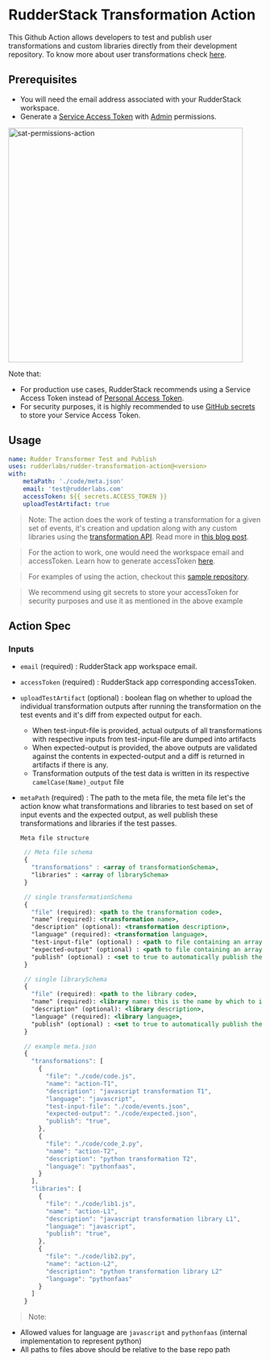 # RudderStack Transformation Action

This Github Action allows developers to test and publish user transformations and custom libraries directly from their development repository. To know more about user transformations check [here](https://rudderstack.com/docs/transformations).

## Prerequisites

- You will need the email address associated with your RudderStack workspace.
- Generate a [Service Access Token](https://www.rudderstack.com/docs/dashboard-guides/service-access-tokens/) with [Admin](http://www.rudderstack.com/docs/dashboard-guides/user-management/#organization-roles) permissions.

<img width="465" alt="sat-permissions-action" src="https://github.com/user-attachments/assets/d0b8b937-28ba-423e-b7e2-de4a4c70752d" />

Note that:

- For production use cases, RudderStack recommends using a Service Access Token instead of [Personal Access Token](https://www.rudderstack.com/docs/dashboard-guides/personal-access-token).
- For security purposes, it is highly recommended to use [GitHub secrets](https://docs.github.com/en/actions/security-guides/encrypted-secrets#creating-encrypted-secrets-for-a-repository) to store your Service Access Token.

## Usage

```yaml
name: Rudder Transformer Test and Publish
uses: rudderlabs/rudder-transformation-action@<version>
with:
    metaPath: './code/meta.json'
    email: 'test@rudderlabs.com'
    accessToken: ${{ secrets.ACCESS_TOKEN }}
    uploadTestArtifact: true
```

> Note: The action does the work of testing a transformation for a given set of events, it's creation and updation along with any custom libraries using the [transformation API](https://www.rudderstack.com/docs/api/transformation-api/). Read more in [this blog post](https://rudderstack.com/blog/rudderstacks-transformations-api). 

> For the action to work, one would need the workspace email and accessToken. Learn how to generate accessToken [here](https://www.rudderstack.com/docs/dashboard-guides/personal-access-token/).

> For examples of using the action, checkout this [sample repository](https://github.com/rudderlabs/rudder-transformation-action-code/tree/main/.github/workflows).

> We recommend using git secrets to store your accessToken for security purposes and use it as mentioned in the above example

## Action Spec

### Inputs

- `email` (required) : RudderStack app workspace email.
- `accessToken` (required) : RudderStack app corresponding accessToken.
- `uploadTestArtifact` (optional) : boolean flag on whether to upload the individual transformation outputs after running the  transformation on the test events and it's diff from expected output for each.
	- When test-input-file is provided, actual outputs of all transformations with respective inputs from test-input-file are dumped into artifacts
	- When expected-output is provided, the above outputs are validated against the contents in expected-output and a diff is returned in artifacts if there is any.
	- Transformation outputs of the test data is written in its respective `camelCase(Name)_output` file
- `metaPath` (required) : The path to the meta file, the meta file let's the action know what transformations and libraries to test based on set of input events and the expected output, as well publish these transformations and libraries if the test passes.

      Meta file structure

     ```jsx
      // Meta file schema
      {
        "transformations" : <array of transformationSchema>,
        "libraries" : <array of librarySchema>
      }
     ```
      
     ```jsx
      // single transformationSchema
      {
        "file" (required): <path to the transformation code>,
        "name" (required): <transformation name>,
        "description" (optional): <transformation description>,
        "language" (required): <transformation language>,
        "test-input-file" (optional) : <path to file containing an array of events to test the transformation>,
        "expected-output" (optional) : <path to file containing an array of expected output for the above input after running the transformation code>
        "publish" (optional) : <set to true to automatically publish the transformation after testing (default: false)>,
      }
     ```
      
     ```jsx
      // single librarySchema
      {
        "file" (required): <path to the library code>,
        "name" (required): <library name: this is the name by which to import it in any transformation code>,
        "description" (optional): <library description>,
        "language" (required): <library language>,
        "publish" (optional) : <set to true to automatically publish the transformation after testing (default: false)>,
      }
     ```
      
     ```jsx
      // example meta.json
      {
        "transformations": [
          {
            "file": "./code/code.js",
            "name": "action-T1",
            "description": "javascript transformation T1",
            "language": "javascript",
            "test-input-file": "./code/events.json",
            "expected-output": "./code/expected.json",
            "publish": "true",
          },
          {
            "file": "./code/code_2.py",
            "name": "action-T2",
            "description": "python transformation T2",
            "language": "pythonfaas",
          }
        ],
        "libraries": [
          {
            "file": "./code/lib1.js",
            "name": "action-L1",
            "description": "javascript transformation library L1",
            "language": "javascript",
            "publish": "true",
          },
          {
            "file": "./code/lib2.py",
            "name": "action-L2",
            "description": "python transformation library L2"
            "language": "pythonfaas"
          }
        ]
      }
     ```

> Note:
-  Allowed values for language are `javascript` and `pythonfaas` (internal implementation to represent python)
-  All paths to files above should be relative to the base repo path